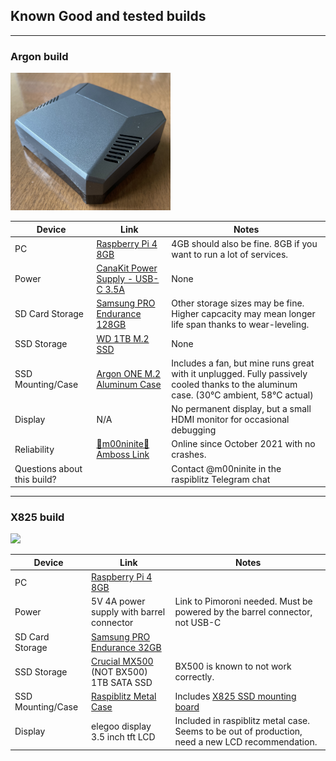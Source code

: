 
## Known Good and tested builds
___
### Argon build
![Argon Pi](pictures/argon_pi.png)

| Device                                   | Link                                               | Notes               |
| ---------------------------------------- | -------------------------------------------------- | ------------------- |
| PC                      | [Raspberry Pi 4 8GB](https://www.amazon.com/Raspberry-Pi-Computer-Suitable-Workstation/dp/B0899VXM8F/) | 4GB should also be fine. 8GB if you want to run a lot of services. 
| Power        | [CanaKit Power Supply - USB-C 3.5A](https://www.amazon.com/gp/product/B07TYQRXTK)                                       | None |
| SD Card Storage | [Samsung PRO Endurance 128GB](https://www.amazon.com/gp/product/B07B984HJ5)| Other storage sizes may be fine. Higher capcacity may mean longer life span thanks to wear-leveling.
| SSD Storage                                      | [WD 1TB M.2 SSD](https://www.amazon.com/Blue-NAND-1TB-SSD-WDS100T2B0B/dp/B073SB2MXT)         | None |
| SSD Mounting/Case                             | [Argon ONE M.2 Aluminum Case](https://www.amazon.com/gp/product/B08MJ3CSW7)         | Includes a fan, but mine runs great with it unplugged. Fully passively cooled thanks to the aluminum case. (30°C ambient, 58°C actual)
| Display | N/A | No permanent display, but a small HDMI monitor for occasional debugging 
| Reliability | [🌛m00ninite🌛 Amboss Link](https://amboss.space/node/02c3ffc714b9ea194ec3f4fb46fa08bb0da1430584a60fb2177877fc7434af9b14)   | Online since October 2021 with no crashes. 
| Questions about this build? | | Contact @m00ninite in the raspiblitz Telegram chat 

___
### X825 build
<img src="pictures/metalcase.png" width="256" />

| Device                                   | Link                                               | Notes               |
| ---------------------------------------- | -------------------------------------------------- | ------------------- |
| PC | [Raspberry Pi 4 8GB](https://www.amazon.com/Raspberry-Pi-Computer-Suitable-Workstation/dp/B0899VXM8F/)|
| Power | 5V 4A power supply with barrel connector | Link to Pimoroni needed. Must be powered by the barrel connector, not USB-C
| SD Card Storage | [Samsung PRO Endurance 32GB](https://www.amazon.com/gp/product/B07B984HJ5) 
| SSD Storage | [Crucial MX500](https://www.amazon.com/Crucial-MX500-NAND-SATA-Internal/dp/B078211KBB/) (NOT BX500) 1TB SATA SSD | BX500 is known to not work correctly.
| SSD Mounting/Case | [Raspiblitz Metal Case](https://diynodes.com)  | Includes [X825 SSD mounting board](https://www.amazon.com/GeeekPi-Raspberry-Storage-Expansion-USB3-0/dp/B086GST5K6)
| Display | elegoo display 3.5 inch tft LCD | Included in raspiblitz metal case. Seems to be out of production, need a new LCD recommendation.

